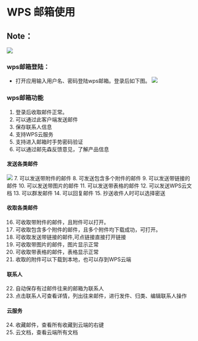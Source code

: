 # WPS 邮箱使用
## Note：  
 ![](https://github.com/openthos/community-analysis/blob/master/pic/using-instractions-pic/wps-email.png)

### wps邮箱登陆：  
- 打开应用输入用户名、密码登陆wps邮箱。登录后如下图。
 ![](https://github.com/openthos/community-analysis/blob/master/pic/using-instractions-pic/tmp_4543-Screenshot_2016-12-27-15-54-231526350674.png)

### wps邮箱功能
1. 登录后收取邮件正常。
2. 可以通过此客户端发送邮件
3. 保存联系人信息
4. 支持WPS云服务
5. 支持进入邮箱时手势密码验证
6. 可以通过邮先森反馈意见，了解产品信息

#### 发送各类邮件
![](https://github.com/openthos/community-analysis/blob/master/pic/using-instractions-pic/wps_send.png)
7. 可以发送带附件的邮件
8. 可发送包含多个附件的邮件
9. 可以发送带链接的邮件
10. 可以发送带图片的邮件
11. 可以发送带表格的邮件
12. 可以发送WPS云文档
13. 可以群发邮件
14. 可以回复邮件
15. 抄送收件人时可以选择密送

#### 收取各类邮件
16. 可收取带附件的邮件，且附件可以打开。
17. 可收取包含多个附件的邮件，且多个附件均下载成功，可打开。
18. 可收取发送带链接的邮件,可点链接直接打开链接
19. 可收取带图片的邮件，图片显示正常
20. 可收取带表格的邮件，表格显示正常
21. 收取的附件可以下载到本地，也可以存到WPS云端

#### 联系人
22. 自动保存有过邮件往来的邮箱为联系人
23. 点击联系人可查看详情，列出往来邮件，进行发件、归类、编辑联系人操作

#### 云服务
24. 收藏邮件，查看所有收藏到云端的右键
25. 云文档，查看云端所有文档
